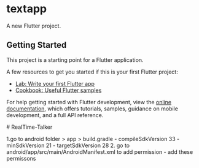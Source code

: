 # textapp

A new Flutter project.

## Getting Started

This project is a starting point for a Flutter application.

A few resources to get you started if this is your first Flutter project:

- [Lab: Write your first Flutter app](https://docs.flutter.dev/get-started/codelab)
- [Cookbook: Useful Flutter samples](https://docs.flutter.dev/cookbook)

For help getting started with Flutter development, view the
[online documentation](https://docs.flutter.dev/), which offers tutorials,
samples, guidance on mobile development, and a full API reference.

#   R e a l T i m e - T a l k e r 
 
 

1.go to android folder > app > build.gradle 
    - compileSdkVersion 33
    - minSdkVersion 21
    - targetSdkVersion 28
2. go to android/app/src/main/AndroidManifest.xml to add permission
    - add these permissons
    <p><uses-permission android:name="android.permission.RECORD_AUDIO"/>
    <uses-permission android:name="android.permission.INTERNET"/>
    <uses-permission android:name="android.permission.BLUETOOTH"/>
    <uses-permission android:name="android.permission.BLUETOOTH_ADMIN"/>
    <uses-permission android:name="android.permission.BLUETOOTH_CONNECT"/>
    <queries>
        <intent>
            <action android:name="android.speech.RecognitionService" />
        </intent>
    </queries></P>
